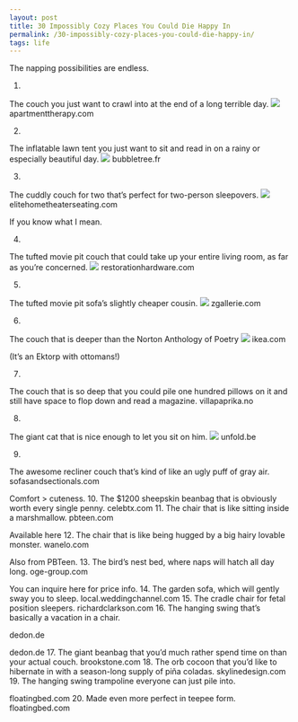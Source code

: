 ```yaml
---
layout: post
title: 30 Impossibly Cozy Places You Could Die Happy In
permalink: /30-impossibly-cozy-places-you-could-die-happy-in/
tags: life
---
```


The napping possibilities are endless.

1.
The couch you just want to crawl into at the end of a long terrible day.
![](https://web.archive.org/web/20140320101500im_/http://s3-ec.buzzfed.com/static/2014-02/enhanced/webdr05/4/15/enhanced-buzz-20527-1391544877-6.jpg)
apartmenttherapy.com

2.
The inflatable lawn tent you just want to sit and read in on a rainy or especially beautiful day.
![](https://web.archive.org/web/20140320101501im_/http://s3-ec.buzzfed.com/static/2014-02/enhanced/webdr03/4/15/enhanced-buzz-4867-1391544969-11.jpg)
bubbletree.fr

3.
The cuddly couch for two that’s perfect for two-person sleepovers.
![](https://web.archive.org/web/20140320101501im_/http://s3-ec.buzzfed.com/static/2014-02/enhanced/webdr03/5/16/enhanced-buzz-21735-1391636301-10.jpg)
elitehometheaterseating.com

If you know what I mean.

4.
The tufted movie pit couch that could take up your entire living room, as far as you’re concerned.
![](https://web.archive.org/web/20140320101502im_/http://s3-ec.buzzfed.com/static/2014-02/enhanced/webdr06/5/16/enhanced-buzz-15690-1391636367-12.jpg)
restorationhardware.com

5.
The tufted movie pit sofa’s slightly cheaper cousin.
![](https://web.archive.org/web/20140531122837im_/http://s3-ec.buzzfed.com/static/2014-02/enhanced/webdr06/5/16/enhanced-buzz-7514-1391637485-19.jpg)
zgallerie.com

6.
The couch that is deeper than the
Norton Anthology of Poetry
![](https://i.imgur.com/OmMuLNxg.jpg)
ikea.com

(It’s an Ektorp with ottomans!)

7.
The couch that is so deep that you could pile one hundred pillows on it and still have space to flop down and read a magazine.
villapaprika.no

8.
The giant cat that is nice enough to let you sit on him.
![](https://web.archive.org/web/20141130201626im_/http://s3-ec.buzzfed.com/static/2014-02/enhanced/webdr03/26/13/enhanced-3651-1393440270-21.jpg)
unfold.be

9.
The awesome recliner couch that’s kind of like an ugly puff of gray air.
sofasandsectionals.com

Comfort > cuteness.
10.
The $1200 sheepskin beanbag that is obviously worth every single penny.
celebtx.com
11.
The chair that is like sitting inside a marshmallow.
pbteen.com

Available here
12.
The chair that is like being hugged by a big hairy lovable monster.
wanelo.com

Also from PBTeen.
13.
The bird’s nest bed, where naps will hatch all day long.
oge-group.com

You can inquire here for price info.
14.
The garden sofa, which will gently sway you to sleep.
local.weddingchannel.com
15.
The cradle chair for fetal position sleepers.
richardclarkson.com
16.
The hanging swing that’s basically a vacation in a chair.

dedon.de

dedon.de
17.
The giant beanbag that you’d much rather spend time on than your actual couch.
brookstone.com
18.
The orb cocoon that you’d like to hibernate in with a season-long supply of piña coladas.
skylinedesign.com
19.
The hanging swing trampoline everyone can just pile into.

floatingbed.com
20.
Made even more perfect in teepee form.
floatingbed.com
